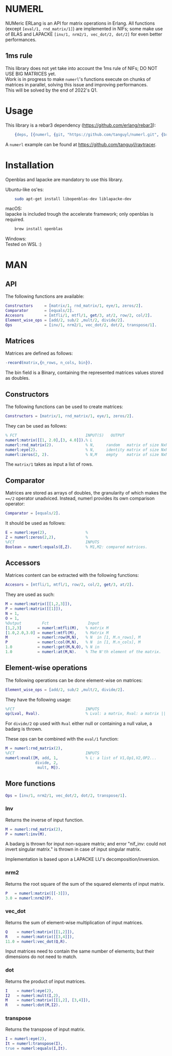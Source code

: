 # NUMERL

NUMeric ERLang is an API for matrix operations in Erlang. All functions (except ```[eval/1, rnd_matrix/1]```) are implemented in NIFs; some make use of BLAS and LAPACKE ```[inv/1, nrm2/1, vec_dot/2, dot/2]``` for even better performances.  

## 1ms rule
This library does not yet take into account the 1ms rule of NIFs; DO NOT USE BIG MATRICES yet.   
Work is in progress to make ```numerl```'s functions execute on chunks of matrices in parallel, solving this issue and improving performances.   
This will be solved by the end of 2022's Q1.

# Usage

This library is a rebar3 dependency (https://github.com/erlang/rebar3):

```erlang
    {deps, [{numerl, {git, "https://github.com/tanguyl/numerl.git", {branch, "master"}}}]}.
```

A ```numerl``` example can be found at https://github.com/tanguyl/raytracer.

# Installation
Openblas and lapacke are mandatory to use this library. 

Ubuntu-like os'es:
```sh
    sudo apt-get install libopenblas-dev liblapacke-dev
```

macOS:   
lapacke is included trough the accelerate framework; only openblas is required.
```sh
    brew install openblas
```

Windows:   
Tested on WSL :)

# MAN
## API
The following functions are available:

```erlang
Constructors     = [matrix/1, rnd_matrix/1, eye/1, zeros/2].
Comparator       = [equals/2].
Accesors         = [mtfli/1, mtfl/1, get/3, at/2, row/2, col/2].
Element_wise_ops = [add/2, sub/2 ,mult/2, divide/2].
Ops              = [inv/1, nrm2/1, vec_dot/2, dot/2, transpose/1].
```

## Matrices
Matrices are defined as follows:

```erlang
-record(matrix,{n_rows, n_cols, bin}).
```
The bin field is a Binary, containing the represented matrices values stored as doubles.

## Constructors

The following functions can be used to create matrices:

```erlang
Constructors = [matrix/1, rnd_matrix/1, eye/1, zeros/2].
```

They can be used as follows:

```erlang                           
% FCT                              INPUT(S)   OUTPUT    
numerl:matrix([[1, 2.0],[3, 4.0]]).% L    
numerl:rnd_matrix(2).              % N,     random   matrix of size NxN.
numerl:eye(2).                     % N,     identity matrix of size NxN.
numerl:zeros(2, 2).                % N,M    empty    matrix of size NxM.
```

The ```matrix/1``` takes as input a list of rows.

## Comparator

Matrices are stored as arrays of doubles, the granularity of which makes the ```==/2``` operator unadviced. Instead, numerl provides its own comparison operator:

```erlang
Comparator = [equals/2].
```

It should be used as follows:

```erlang                                    
E = numerl:eye(2),                 %
Z = numerl:zeros(2,2),             %
%FCT                               INPUTS
Boolean = numerl:equals(E,Z).      % M1,M2: compared matrices.
```

## Accessors
Matrices content can be extracted with the following functions:
```erlang
Accesors = [mtfli/1, mtfl/1, row/2, col/2, get/3, at/2].
```

They are used as such:
```erlang                             
M = numerl:matrix([[1,2,3]]),
P = numerl:matrix([[1]]),   
N = 1,                             
O = 1,                             
%Output         Fct                 Input
[1,2,3]       = numerl:mtfli(M),   % matrix M
[1.0,2.0,3.0] = numerl:mtfl(M),    % Matrix M
M             = numerl:row(M,N),   % N  in [1, M.n_rows], M
P             = numerl:col(M,N),   % N  in [1, M.n_cols], M
1.0           = numerl:get(M,N,O), % N in
1.0           = numerl:at(M,N).    % The N'th element of the matrix.
```

## Element-wise operations
The following operations can be done element-wise on matrices:

```erlang
Element_wise_ops = [add/2, sub/2 ,mult/2, divide/2].
```

They have the following usage:

```erlang
%FCT                               INPUTS
op(Lval, Rval).                    % Lval: a matrix, Rval: a matrix || a number
```

For ``` divide/2 ``` op used with ``` Rval ``` either null or containing a null value, a badarg is thrown.   

These ops can be combined with the ``` eval/1 ``` function:

```erlang
M = numerl:rnd_matrix(2),
%FCT                               INPUTS
numerl:eval([M, add, 1,            % L: a list of V1,Op1,V2,OP2...
             divide, 2,
              mult, M]).
```

## More functions

```erlang
Ops = [inv/1, nrm2/1, vec_dot/2, dot/2, transpose/1].
```

### Inv

Returns the inverse of input function.
```erlang
M = numerl:rnd_matrix(2),
P = numerl:inv(M).
```
A badarg is thrown for input non-square matrix; and error "nif_inv: could not invert singular matrix." is thrown in case of input singular matrix.   

Implementation is based upon a LAPACKE LU's decomposition/inversion.

### nrm2
 Returns the root square of the sum of the squared elements of input matrix.
 ```erlang
P   = numerl:matrix([[-3]]),
3.0 = numerl:nrm2(P).
```

### vec_dot
 Returns the sum of element-wise multiplication of input matrices.
 ```erlang
Q    = numerl:matrix([[1,2]]),
R    = numerl:matrix([[3,4]]),
11.0 = numerl:vec_dot(Q,R).
```
Input matrices need to contain the same number of elements; but their dimensions do not need to match.

### dot
Returns the product of input matrices. 
 ```erlang
I    = numerl:eye(2),
I2   = numerl:mult(I,2),
M    = numerl:matrix([[1,2], [3,4]]),
R    = numerl:dot(M,I2).
```

### transpose
Returns the transpose of input matrix.
```erlang
I = numerl:eye(2),
It = numerl:transpose(I),
true = numerl:equals(I,It).
```
